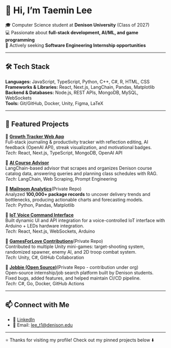 # 👋 Hi, I’m Taemin Lee  

🎓 Computer Science student at **Denison University** (Class of 2027)  
💻 Passionate about **full-stack development, AI/ML, and game programming**  
🚀 Actively seeking **Software Engineering Internship opportunities**  

---

## 🛠️ Tech Stack  
**Languages:** JavaScript, TypeScript, Python, C++, C#, R, HTML, CSS  
**Frameworks & Libraries:** React, Next.js, LangChain, Pandas, Matplotlib  
**Backend & Databases:** Node.js, REST APIs, MongoDB, MySQL, WebSockets  
**Tools:** Git/GitHub, Docker, Unity, Figma, LaTeX  

---

## 🌟 Featured Projects   

📌 [**Growth Tracker Web App**](https://github.com/TaemnLee/Growth-Tracker)  
Full-stack journaling & productivity tracker with reflection editing, AI feedback (OpenAI API), streak visualization, and motivational badges.  
*Tech:* React, Next.js, TypeScript, MongoDB, OpenAI API  

📌 [**AI Course Advisor**](https://github.com/<your-repo-link>)  
LangChain-based advisor that scrapes and organizes Denison course catalog data, answering queries and planning class schedules with RAG.  
*Tech:* LangChain, Web Scraping, Prompt Engineering  

📌 [**Mailroom Analytics**](https://github.com/<your-repo-link>)(Private Repo)  
Analyzed **100,000+ package records** to uncover delivery trends and bottlenecks, producing actionable charts and forecasting models.  
*Tech:* Python, Pandas, Matplotlib  

📌 [**IoT Voice Command Interface**](https://github.com/TaemnLee/AI_LED_Frontend)  
Built dynamic UI and API integration for a voice-controlled IoT interface with Arduino + LEDs hardware integration.  
*Tech:* React, Next.js, WebSockets, Arduino  

📌 [**GamesForLove Contributions**](https://github.com/<your-repo-link>)(Private Repo)   
Contributed to multiple Unity mini-games: target-shooting system, randomized spawner, enemy AI, and 2D troop combat system.  
*Tech:* Unity, C#, GitHub Collaboration  

📌 [**Jobbie (Open Source)**](https://github.com/<your-repo-link>)(Private Repo - contribution under org)   
Open-source internship/job search platform built by Denison students. Fixed bugs, added features, and helped maintain CI/CD pipeline.  
*Tech:* C#, Go, Docker, GitHub Actions  

---

## 📫 Connect with Me  
- 💼 [LinkedIn]([https://www.linkedin.com/in/taemin-lee-9119a31aa/)  
- 📧 Email: lee_t1@denison.edu  

---

⭐️ Thanks for visiting my profile! Check out my pinned projects below ⬇️
